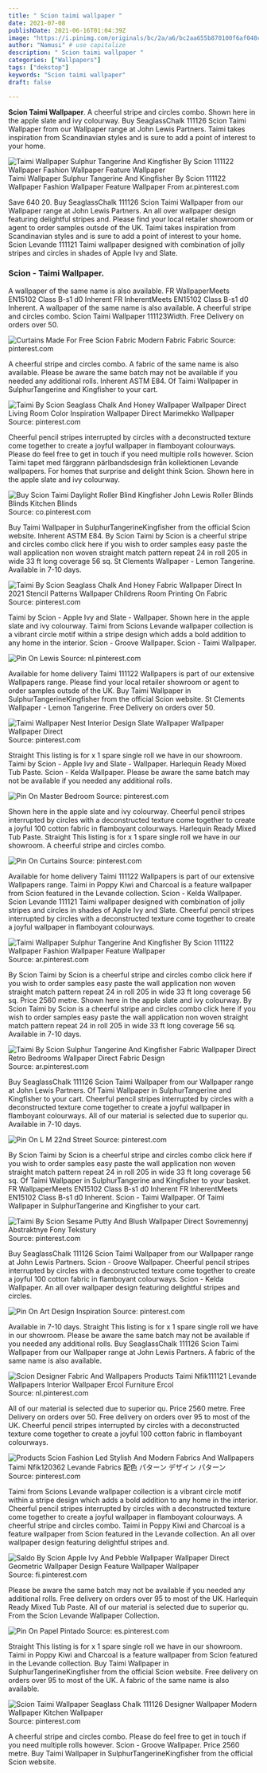 ```yaml
---
title: " Scion taimi wallpaper "
date: 2021-07-08
publishDate: 2021-06-16T01:04:39Z
image: "https://i.pinimg.com/originals/bc/2a/a6/bc2aa655b870100f6af048c050f581e9.jpg"
author: "Namusi" # use capitalize
description: " Scion taimi wallpaper "
categories: ["Wallpapers"]
tags: ["dekstop"]
keywords: "Scion taimi wallpaper"
draft: false

---
```



**Scion Taimi Wallpaper**. A cheerful stripe and circles combo. Shown here in the apple slate and ivy colourway. Buy SeaglassChalk 111126 Scion Taimi Wallpaper from our Wallpaper range at John Lewis Partners. Taimi takes inspiration from Scandinavian styles and is sure to add a point of interest to your home.

![Taimi Wallpaper Sulphur Tangerine And Kingfisher By Scion 111122 Wallpaper Fashion Wallpaper Feature Wallpaper](https://i.pinimg.com/originals/38/3d/0c/383d0c4be58b86f3a3a4c2477498b39f.png "Taimi Wallpaper Sulphur Tangerine And Kingfisher By Scion 111122 Wallpaper Fashion Wallpaper Feature Wallpaper")
Taimi Wallpaper Sulphur Tangerine And Kingfisher By Scion 111122 Wallpaper Fashion Wallpaper Feature Wallpaper From ar.pinterest.com


Save 640 20. Buy SeaglassChalk 111126 Scion Taimi Wallpaper from our Wallpaper range at John Lewis Partners. An all over wallpaper design featuring delightful stripes and. Please find your local retailer showroom or agent to order samples outsde of the UK. Taimi takes inspiration from Scandinavian styles and is sure to add a point of interest to your home. Scion Levande 111121 Taimi wallpaper designed with combination of jolly stripes and circles in shades of Apple Ivy and Slate.

### Scion - Taimi Wallpaper.

A wallpaper of the same name is also available. FR WallpaperMeets EN15102 Class B-s1 d0 Inherent FR InherentMeets EN15102 Class B-s1 d0 Inherent. A wallpaper of the same name is also available. A cheerful stripe and circles combo. Scion Taimi Wallpaper 111123Width. Free Delivery on orders over 50.


![Curtains Made For Free Scion Fabric Modern Fabric Fabric](https://i.pinimg.com/originals/29/cd/da/29cdda70b51a70ef65c45241e4cfe614.jpg "Curtains Made For Free Scion Fabric Modern Fabric Fabric")
Source: pinterest.com

A cheerful stripe and circles combo. A fabric of the same name is also available. Please be aware the same batch may not be available if you needed any additional rolls. Inherent ASTM E84. Of Taimi Wallpaper in SulphurTangerine and Kingfisher to your cart.

![Taimi By Scion Seaglass Chalk And Honey Wallpaper Wallpaper Direct Living Room Color Inspiration Wallpaper Direct Marimekko Wallpaper](https://i.pinimg.com/originals/e7/ef/a3/e7efa3df7b1b0ec44073356288a39ea4.jpg "Taimi By Scion Seaglass Chalk And Honey Wallpaper Wallpaper Direct Living Room Color Inspiration Wallpaper Direct Marimekko Wallpaper")
Source: pinterest.com

Cheerful pencil stripes interrupted by circles with a deconstructed texture come together to create a joyful wallpaper in flamboyant colourways. Please do feel free to get in touch if you need multiple rolls however. Scion Taimi tapet med färggrann pärlbandsdesign från kollektionen Levande wallpapers. For homes that surprise and delight think Scion. Shown here in the apple slate and ivy colourway.

![Buy Scion Taimi Daylight Roller Blind Kingfisher John Lewis Roller Blinds Blinds Kitchen Blinds](https://i.pinimg.com/originals/7c/26/4f/7c264f850bf6945bdb698a11781317fc.jpg "Buy Scion Taimi Daylight Roller Blind Kingfisher John Lewis Roller Blinds Blinds Kitchen Blinds")
Source: co.pinterest.com

Buy Taimi Wallpaper in SulphurTangerineKingfisher from the official Scion website. Inherent ASTM E84. By Scion Taimi by Scion is a cheerful stripe and circles combo click here if you wish to order samples easy paste the wall application non woven straight match pattern repeat 24 in roll 205 in wide 33 ft long coverage 56 sq. St Clements Wallpaper - Lemon Tangerine. Available in 7-10 days.

![Taimi By Scion Seaglass Chalk And Honey Fabric Wallpaper Direct In 2021 Stencil Patterns Wallpaper Childrens Room Printing On Fabric](https://i.pinimg.com/originals/83/f9/2e/83f92e0941fe71ea2f6fa04aa287ec0b.jpg "Taimi By Scion Seaglass Chalk And Honey Fabric Wallpaper Direct In 2021 Stencil Patterns Wallpaper Childrens Room Printing On Fabric")
Source: pinterest.com

Taimi by Scion - Apple Ivy and Slate - Wallpaper. Shown here in the apple slate and ivy colourway. Taimi from Scions Levande wallpaper collection is a vibrant circle motif within a stripe design which adds a bold addition to any home in the interior. Scion - Groove Wallpaper. Scion - Taimi Wallpaper.

![Pin On Lewis](https://i.pinimg.com/originals/e0/a0/2d/e0a02d626efe2ce44c6986be65b5f820.jpg "Pin On Lewis")
Source: nl.pinterest.com

Available for home delivery Taimi 111122 Wallpapers is part of our extensive Wallpapers range. Please find your local retailer showroom or agent to order samples outsde of the UK. Buy Taimi Wallpaper in SulphurTangerineKingfisher from the official Scion website. St Clements Wallpaper - Lemon Tangerine. Free Delivery on orders over 50.

![Taimi Wallpaper Nest Interior Design Slate Wallpaper Wallpaper Wallpaper Direct](https://i.pinimg.com/originals/1e/96/98/1e96981d6dc153b6fcef79edcc187f1d.jpg "Taimi Wallpaper Nest Interior Design Slate Wallpaper Wallpaper Wallpaper Direct")
Source: pinterest.com

Straight This listing is for x 1 spare single roll we have in our showroom. Taimi by Scion - Apple Ivy and Slate - Wallpaper. Harlequin Ready Mixed Tub Paste. Scion - Kelda Wallpaper. Please be aware the same batch may not be available if you needed any additional rolls.

![Pin On Master Bedroom](https://i.pinimg.com/736x/70/01/65/700165131bdf98ff7a973cd4b20a0f8f.jpg "Pin On Master Bedroom")
Source: pinterest.com

Shown here in the apple slate and ivy colourway. Cheerful pencil stripes interrupted by circles with a deconstructed texture come together to create a joyful 100 cotton fabric in flamboyant colourways. Harlequin Ready Mixed Tub Paste. Straight This listing is for x 1 spare single roll we have in our showroom. A cheerful stripe and circles combo.

![Pin On Curtains](https://i.pinimg.com/originals/be/38/e9/be38e9e3c75fefbf55cf4353f6488e83.jpg "Pin On Curtains")
Source: pinterest.com

Available for home delivery Taimi 111122 Wallpapers is part of our extensive Wallpapers range. Taimi in Poppy Kiwi and Charcoal is a feature wallpaper from Scion featured in the Levande collection. Scion - Kelda Wallpaper. Scion Levande 111121 Taimi wallpaper designed with combination of jolly stripes and circles in shades of Apple Ivy and Slate. Cheerful pencil stripes interrupted by circles with a deconstructed texture come together to create a joyful wallpaper in flamboyant colourways.

![Taimi Wallpaper Sulphur Tangerine And Kingfisher By Scion 111122 Wallpaper Fashion Wallpaper Feature Wallpaper](https://i.pinimg.com/originals/38/3d/0c/383d0c4be58b86f3a3a4c2477498b39f.png "Taimi Wallpaper Sulphur Tangerine And Kingfisher By Scion 111122 Wallpaper Fashion Wallpaper Feature Wallpaper")
Source: ar.pinterest.com

By Scion Taimi by Scion is a cheerful stripe and circles combo click here if you wish to order samples easy paste the wall application non woven straight match pattern repeat 24 in roll 205 in wide 33 ft long coverage 56 sq. Price 2560 metre. Shown here in the apple slate and ivy colourway. By Scion Taimi by Scion is a cheerful stripe and circles combo click here if you wish to order samples easy paste the wall application non woven straight match pattern repeat 24 in roll 205 in wide 33 ft long coverage 56 sq. Available in 7-10 days.

![Taimi By Scion Sulphur Tangerine And Kingfisher Fabric Wallpaper Direct Retro Bedrooms Wallpaper Direct Fabric Design](https://i.pinimg.com/originals/38/b7/b1/38b7b1c7adf8a11fabc343908680db58.png "Taimi By Scion Sulphur Tangerine And Kingfisher Fabric Wallpaper Direct Retro Bedrooms Wallpaper Direct Fabric Design")
Source: ar.pinterest.com

Buy SeaglassChalk 111126 Scion Taimi Wallpaper from our Wallpaper range at John Lewis Partners. Of Taimi Wallpaper in SulphurTangerine and Kingfisher to your cart. Cheerful pencil stripes interrupted by circles with a deconstructed texture come together to create a joyful wallpaper in flamboyant colourways. All of our material is selected due to superior qu. Available in 7-10 days.

![Pin On L M 22nd Street](https://i.pinimg.com/originals/5e/c0/d4/5ec0d409d39afb8bbe2f077f5e69b449.jpg "Pin On L M 22nd Street")
Source: pinterest.com

By Scion Taimi by Scion is a cheerful stripe and circles combo click here if you wish to order samples easy paste the wall application non woven straight match pattern repeat 24 in roll 205 in wide 33 ft long coverage 56 sq. Of Taimi Wallpaper in SulphurTangerine and Kingfisher to your basket. FR WallpaperMeets EN15102 Class B-s1 d0 Inherent FR InherentMeets EN15102 Class B-s1 d0 Inherent. Scion - Taimi Wallpaper. Of Taimi Wallpaper in SulphurTangerine and Kingfisher to your cart.

![Taimi By Scion Sesame Putty And Blush Wallpaper Direct Sovremennyj Abstraktnye Fony Tekstury](https://i.pinimg.com/originals/df/82/51/df82511db0061ba3504af3c6da313a45.jpg "Taimi By Scion Sesame Putty And Blush Wallpaper Direct Sovremennyj Abstraktnye Fony Tekstury")
Source: pinterest.com

Buy SeaglassChalk 111126 Scion Taimi Wallpaper from our Wallpaper range at John Lewis Partners. Scion - Groove Wallpaper. Cheerful pencil stripes interrupted by circles with a deconstructed texture come together to create a joyful 100 cotton fabric in flamboyant colourways. Scion - Kelda Wallpaper. An all over wallpaper design featuring delightful stripes and circles.

![Pin On Art Design Inspiration](https://i.pinimg.com/originals/13/53/a3/1353a3463d80edd455f382a4608bf46b.jpg "Pin On Art Design Inspiration")
Source: pinterest.com

Available in 7-10 days. Straight This listing is for x 1 spare single roll we have in our showroom. Please be aware the same batch may not be available if you needed any additional rolls. Buy SeaglassChalk 111126 Scion Taimi Wallpaper from our Wallpaper range at John Lewis Partners. A fabric of the same name is also available.

![Scion Designer Fabric And Wallpapers Products Taimi Nfik111121 Levande Wallpapers Interior Wallpaper Ercol Furniture Ercol](https://i.pinimg.com/originals/8d/15/d8/8d15d896c36c44f4e007df05aa6e83b3.jpg "Scion Designer Fabric And Wallpapers Products Taimi Nfik111121 Levande Wallpapers Interior Wallpaper Ercol Furniture Ercol")
Source: nl.pinterest.com

All of our material is selected due to superior qu. Price 2560 metre. Free Delivery on orders over 50. Free delivery on orders over 95 to most of the UK. Cheerful pencil stripes interrupted by circles with a deconstructed texture come together to create a joyful 100 cotton fabric in flamboyant colourways.

![Products Scion Fashion Led Stylish And Modern Fabrics And Wallpapers Taimi Nfik120362 Levande Fabrics 配色 パターン デザイン パターン](https://i.pinimg.com/originals/ab/1f/48/ab1f489675034e76b080ed29f712dd49.jpg "Products Scion Fashion Led Stylish And Modern Fabrics And Wallpapers Taimi Nfik120362 Levande Fabrics 配色 パターン デザイン パターン")
Source: pinterest.com

Taimi from Scions Levande wallpaper collection is a vibrant circle motif within a stripe design which adds a bold addition to any home in the interior. Cheerful pencil stripes interrupted by circles with a deconstructed texture come together to create a joyful wallpaper in flamboyant colourways. A cheerful stripe and circles combo. Taimi in Poppy Kiwi and Charcoal is a feature wallpaper from Scion featured in the Levande collection. An all over wallpaper design featuring delightful stripes and.

![Saldo By Scion Apple Ivy And Pebble Wallpaper Wallpaper Direct Geometric Wallpaper Design Feature Wallpaper Wallpaper](https://i.pinimg.com/originals/fd/e4/42/fde442e405c29bc0aaeda71c5a418242.jpg "Saldo By Scion Apple Ivy And Pebble Wallpaper Wallpaper Direct Geometric Wallpaper Design Feature Wallpaper Wallpaper")
Source: fi.pinterest.com

Please be aware the same batch may not be available if you needed any additional rolls. Free delivery on orders over 95 to most of the UK. Harlequin Ready Mixed Tub Paste. All of our material is selected due to superior qu. From the Scion Levande Wallpaper Collection.

![Pin On Papel Pintado](https://i.pinimg.com/originals/88/99/7d/88997df6edbaeefb097fa34457440ce0.jpg "Pin On Papel Pintado")
Source: es.pinterest.com

Straight This listing is for x 1 spare single roll we have in our showroom. Taimi in Poppy Kiwi and Charcoal is a feature wallpaper from Scion featured in the Levande collection. Buy Taimi Wallpaper in SulphurTangerineKingfisher from the official Scion website. Free delivery on orders over 95 to most of the UK. A fabric of the same name is also available.

![Scion Taimi Wallpaper Seaglass Chalk 111126 Designer Wallpaper Modern Wallpaper Kitchen Wallpaper](https://i.pinimg.com/originals/bc/2a/a6/bc2aa655b870100f6af048c050f581e9.jpg "Scion Taimi Wallpaper Seaglass Chalk 111126 Designer Wallpaper Modern Wallpaper Kitchen Wallpaper")
Source: pinterest.com

A cheerful stripe and circles combo. Please do feel free to get in touch if you need multiple rolls however. Scion - Groove Wallpaper. Price 2560 metre. Buy Taimi Wallpaper in SulphurTangerineKingfisher from the official Scion website.

